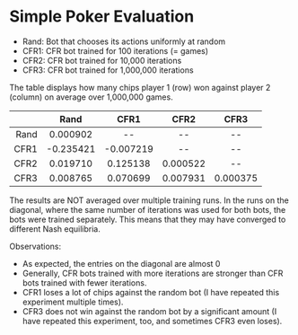 # Simple Poker Evaluation


- Rand: Bot that chooses its actions uniformly at random
- CFR1: CFR bot trained for 100 iterations (= games)
- CFR2: CFR bot trained for 10,000 iterations
- CFR3: CFR bot trained for 1,000,000 iterations

The table displays how many chips player 1 (row) won against player 2 (column) on average over 1,000,000 games.

|          |   Rand   |   CFR1   |   CFR2   |   CFR3   |
|---------:|:--------:|:--------:|:--------:|:--------:|
|   Rand   | 0.000902 |    --    |    --    |    --    |
|   CFR1   |-0.235421 |-0.007219 |    --    |    --    |
|   CFR2   | 0.019710 | 0.125138 | 0.000522 |    --    |
|   CFR3   | 0.008765 | 0.070699 | 0.007931 | 0.000375 |

The results are NOT averaged over multiple training runs.
In the runs on the diagonal, where the same number of iterations was used for both bots, the bots were trained separately.
This means that they may have converged to different Nash equilibria.

Observations:
- As expected, the entries on the diagonal are almost 0
- Generally, CFR bots trained with more iterations are stronger than CFR bots trained with fewer iterations.
- CFR1 loses a lot of chips against the random bot (I have repeated this experiment multiple times).
- CFR3 does not win against the random bot by a significant amount (I have repeated this experiment, too, and sometimes CFR3 even loses).

